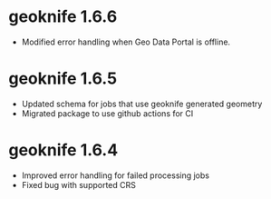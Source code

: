 geoknife 1.6.6
==========
* Modified error handling when Geo Data Portal is offline.

geoknife 1.6.5
==========
* Updated schema for jobs that use geoknife generated geometry
* Migrated package to use github actions for CI

geoknife 1.6.4
==========
* Improved error handling for failed processing jobs
* Fixed bug with supported CRS